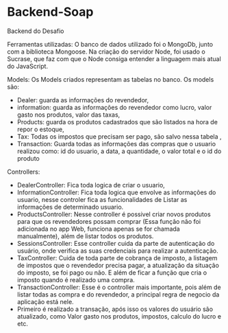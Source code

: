 # Backend-Soap
Backend do Desafio

Ferramentas utilizadas:
O banco de dados utilizado foi o MongoDb, junto com a biblioteca Mongoose.
Na criação do servidor Node, foi usado o Sucrase, que faz com que o Node consiga
entender a linguagem mais atual do JavaScript.

Models:
Os Models criados representam as tabelas no banco.
Os models são: 

* Dealer: guarda as informações do revendedor,
* information: guarda as informações do revendedor como lucro, valor gasto nos produtos,
valor das taxas,
* Products: guarda os produtos cadastrados que são listados na hora de repor o estoque,
* Tax: Todas os impostos que precisam ser pago, são salvo nessa tabela ,
* Transaction: Guarda todas as informações das compras que o usuario realizou como:
  id do usuario, a data, a quantidade, o valor total e o id do produto
  
Controllers:
* DealerController: Fica toda logica de criar o usuario,
* InformationController: Fica toda logica que envolve as informações do usuario, nesse controler
fica as funcionalidades de Listar as informações de determinado usuario.
* ProductsController: Nesse controller é possivel criar novos produtos para que os revendedores possam 
comprar (Essa função não foi adicionada no app Web, funciona apenas se for chamada manualmente), além 
de listar todos os produtos.
* SessionsController: Esse controller cuida da parte de autenticação do usuário, onde verifica as suas
credenciais para realizar a autenticação.
* TaxController: Cuida de toda parte de cobrança de imposto, a listagem de impostos que o revendedor precisa pagar, 
a atualização da situação do imposto, se foi pago ou não. E além de ficar a função que cria o imposto quando é realizado 
uma compra.
* TransactionController: Esse é o controller mais importante, pois além de listar todas as compra e do revendedor, a principal
regra de negocio da aplicação está nele.
* Primeiro é realizado a transação, após isso os valores do usuário são atualizado, como Valor gasto nos produtos,
impostos, calculo do lucro e etc.



